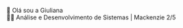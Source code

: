 👋 Olá sou a Giuliana <br>
👩‍💻 Análise e Desenvolvimento de Sistemas | Mackenzie 2/5
<div style="display: inline_block"><br>
<img align="center" heigth="30" width="40" scr="![html-5](https://github.com/Giiuliana/Giiuliana/assets/149834914/dc2a06bd-fec4-4c18-8034-50113d717987)
">
<img align="center" heigth="30" width="40" scr="https://www.google.com/url?sa=i&url=https%3A%2F%2Fwww.pngwing.com%2Fen%2Ffree-png-vonbu&psig=AOvVaw14f3l5d1Q5fhNfUqNnNRY1&ust=1699146749404000&source=images&cd=vfe&ved=0CBEQjRxqFwoTCICay4eVqYIDFQAAAAAdAAAAABAE">
<img align="center" heigth="30" width="40" scr="![download (1)](https://github.com/Giiuliana/Giiuliana/assets/149834914/a53aed64-2361-47be-8cd4-97871147b80b)
">
<img align="center" heigth="30" width="40" scr="">
</div>




